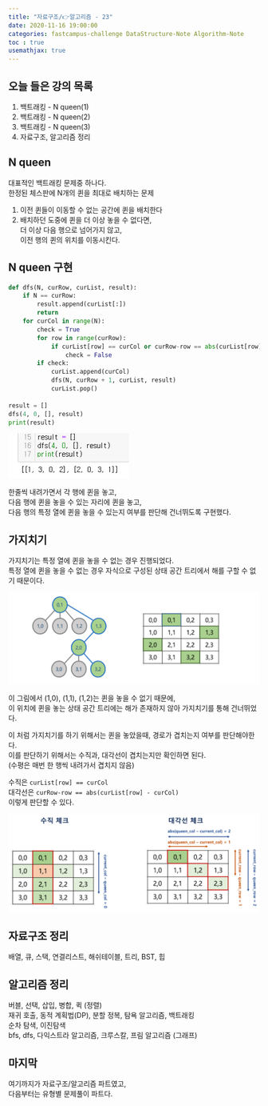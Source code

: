 ```yaml
---
title: "자료구조/👉알고리즘 - 23"
date: 2020-11-16 19:00:00
categories: fastcampus-challenge DataStructure-Note Algorithm-Note
toc : true
usemathjax: true
---
```

## 오늘 들은 강의 목록

1. 백트래킹 - N queen(1)
2. 백트래킹 - N queen(2)
3. 백트래킹 - N queen(3)
4. 자료구조, 알고리즘 정리

## N queen

대표적인 백트래킹 문제중 하나다.  
한정된 체스판에 N개의 퀸을 최대로 배치하는 문제

1. 이전 퀸들이 이동할 수 없는 공간에 퀸을 배치한다
2. 배치하던 도중에 퀸을 더 이상 놓을 수 없다면,  
더 이상 다음 행으로 넘어가지 않고,  
이전 행의 퀸의 위치를 이동시킨다.

## N queen 구현

```py
def dfs(N, curRow, curList, result):
    if N == curRow:
        result.append(curList[:])
        return
    for curCol in range(N):
        check = True
        for row in range(curRow):
            if curList[row] == curCol or curRow-row == abs(curList[row] - curCol):
                check = False
        if check:
            curList.append(curCol)
            dfs(N, curRow + 1, curList, result)
            curList.pop()

result = []
dfs(4, 0, [], result)
print(result)
```

![결과](/assets/images/fastchallenge/day29/nqueen.PNG)

한줄씩 내려가면서 각 행에 퀸을 놓고,  
다음 행에 퀸을 놓을 수 있는 자리에 퀸을 놓고,  
다음 행의 특정 열에 퀸을 놓을 수 있는지 여부를 판단해 건너뛰도록 구현했다.

## 가지치기

가지치기는 특정 열에 퀸을 놓을 수 없는 경우 진행되었다.  
특정 열에 퀸을 놓을 수 없는 경우 자식으로 구성된 상태 공간 트리에서 해를 구할 수 없기 때문이다.

![backtracking](/assets/images/fastchallenge/day29/backtracking.png)

이 그림에서 (1,0), (1,1), (1,2)는 퀸을 놓을 수 없기 때문에,  
이 위치에 퀸을 놓는 상태 공간 트리에는 해가 존재하지 않아 가지치기를 통해 건너뛰었다.

이 처럼 가지치기를 하기 위해서는 퀸을 놓았을때, 경로가 겹치는지 여부를 판단해야한다.  
이를 판단하기 위해서는 수직과, 대각선이 겹치는지만 확인하면 된다.  
(수평은 매번 한 행씩 내려가서 겹치지 않음)  

수직은 ```curList[row] == curCol```  
대각선은 ```curRow-row == abs(curList[row] - curCol)```  
이렇게 판단할 수 있다.

![조건](/assets/images/fastchallenge/day29/조건.png)

## 자료구조 정리

배열, 큐, 스택, 연결리스트, 해쉬테이블, 트리, BST, 힙

## 알고리즘 정리

버블, 선택, 삽입, 병합, 퀵 (정렬)  
재귀 호출, 동적 계획법(DP), 분할 정복, 탐욕 알고리즘, 백트래킹  
순차 탐색, 이진탐색  
bfs, dfs, 다익스트라 알고리즘, 크루스칼, 프림 알고리즘 (그래프)

## 마지막

여기까지가 자료구조/알고리즘 파트였고,  
다음부터는 유형별 문제풀이 파트다.  
